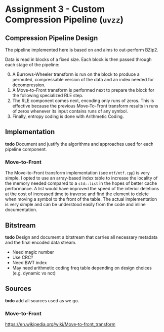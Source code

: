 # Assignment 3 - Custom Compression Pipeline (`uvzz`)

## Compression Pipeline Design
The pipeline implemented here is based on and aims to out-perform BZip2.

Data is read in blocks of a fixed size. 
Each block is then passed through each stage of the pipeline:

0. A Burrows-Wheeler transform is run on the block to produce a permuted, compressable version of the data and an index needed for decompression.
0. A Move-to-Front transform is performed next to prepare the block for the following specialized RLE step.
0. The RLE component comes next, encoding only runs of zeros. This is effective because the previous Move-To-Front transform results in runs of zeros whenever its input contains runs of any symbol.
0. Finally, entropy coding is done with Arithmetic Coding.

## Implementation

__todo__ Document and justify the algorithms and approaches used for each pipeline component.

### Move-to-Front 
The Move-to-Front transform implementation (see `mtf/mtf.cpp`) is very simple. I opted to use an array-based index table
to increase the locality of the memory needed compared to a `std::list` in the hopes of better cache performance. A list
would have improved the speed of the interior deletions at the cost of increased time to traverse and find the element 
to delete when moving a symbol to the front of the table. The actual implementation is very simple and can be understood
easily from the code and inline documentation.

## Bitstream

__todo__ Design and document a bitstream that carries all necessary metadata and the final encoded data stream.
- Need magic number
- Use CRC?
- Need BWT index
- May need arithmetic coding freq table depending on design choices (e.g. dynamic vs not)

## Sources

__todo__ add all sources used as we go.

### Move-to-Front
https://en.wikipedia.org/wiki/Move-to-front_transform
